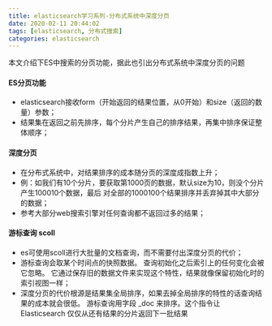 ```yaml
---
title: elasticsearch学习系列-分布式系统中深度分页
date: 2020-02-11 20:44:02
tags: [elasticsearch, 分布式搜索]
categories: elasticsearch
---
```

本文介绍下ES中搜索的分页功能，据此也引出分布式系统中深度分页的问题

#### ES分页功能
- elasticsearch接收form（开始返回的结果位置，从0开始）和size（返回的数量）参数；
- 结果集在返回之前先排序，每个分片产生自己的排序结果，再集中排序保证整体顺序；

#### 深度分页
- 在分布式系统中，对结果排序的成本随分页的深度成指数上升；
- 例：如我们有10个分片，要获取第1000页的数据，默认size为10，则没个分片产生100010个数据，最后
  对全部的1000100个结果排序并丢弃掉其中大部分的数据；
- 参考大部分web搜索引擎对任何查询都不返回过多的结果；

#### 游标查询 scoll
- es可使用scoll进行大批量的文档查询，而不需要付出深度分页的代价；
- 游标查询会取某个时间点的快照数据。 查询初始化之后索引上的任何变化会被它忽略。 它通过保存旧的数据文件来实现这个特性，结果就像保留初始化时的索引视图一样；
- 深度分页的代价根源是结果集全局排序，如果去掉全局排序的特性的话查询结果的成本就会很低。 游标查询用字段 \_doc 来排序。这个指令让 Elasticsearch 仅仅从还有结果的分片返回下一批结果
